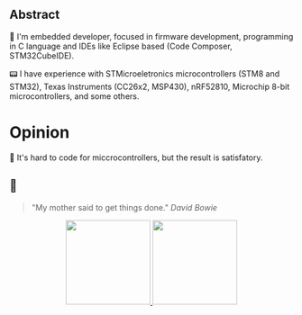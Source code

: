 ## Abstract

🔖 I'm embedded developer, focused in firmware development, programming in C language and IDEs like Eclipse based (Code Composer, STM32CubeIDE).

📟 I have experience with STMicroeletronics microcontrollers (STM8 and STM32), Texas Instruments (CC26x2, MSP430), nRF52810, Microchip 8-bit microcontrollers, and some others.

# Opinion

💬 It's hard to code for miccrocontrollers, but the result is satisfatory.

## 🎵

> "My mother said to get things done." _David Bowie_

<div align="center">
  <a href="https://github.com/Pablo-Jean">
  <img height="150em" src="https://statstics-pablo-jean.vercel.app/api?username=pablo-jean&show_icons=true&theme=gruvbox&include_all_commits=true&count_private=true"/>
  <img height="150em" src="https://statstics-pablo-jean.vercel.app/api/top-langs/?username=pablo-jean&layout=compact&langs_count=7&theme=gruvbox&count_private=true"/>
</div>
